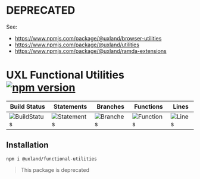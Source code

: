 # DEPRECATED

See:

- https://www.npmjs.com/package/@uxland/browser-utilities
- https://www.npmjs.com/package/@uxland/utilities
- https://www.npmjs.com/package/@uxland/ramda-extensions

# UXL Functional Utilities [![npm version](https://badge.fury.io/js/%40uxland%2Ffunctional-utilities.svg)](https://badge.fury.io/js/%40uxland%2Ffunctional-utilities)

| Build Status                                    | Statements                                    | Branches                                  | Functions                                   | Lines                               |
| ----------------------------------------------- | --------------------------------------------- | ----------------------------------------- | ------------------------------------------- | ----------------------------------- |
| ![BuildStatus](#buildstatus# "Building Status") | ![Statements](https://img.shields.io/badge/Coverage-86.17%25-yellow.svg "Make me better!") | ![Branches](https://img.shields.io/badge/Coverage-37.14%25-red.svg "Make me better!") | ![Functions](https://img.shields.io/badge/Coverage-85.32%25-yellow.svg "Make me better!") | ![Lines](https://img.shields.io/badge/Coverage-86.37%25-yellow.svg "Make me better!") |

## Installation

`npm i @uxland/functional-utilities`

> This package is deprecated

